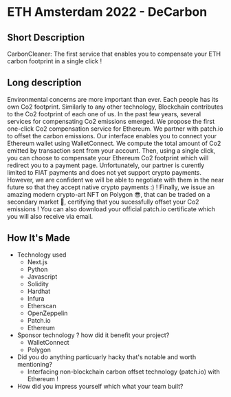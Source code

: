 # ETH Amsterdam 2022 - DeCarbon

## Short Description

CarbonCleaner: The first service that enables you to compensate your ETH carbon footprint in a single click !

## Long description

Environmental concerns are more important than ever. Each people has its own Co2 footprint.
Similarly to any other technology, Blockchain contributes to the Co2 footprint of each one of us. In the past few years, several services for compensating Co2 emissions emerged.
We propose the first one-click Co2 compensation service for Ethereum. We partner with patch.io to offset the carbon emissions.
Our interface enables you to connect your Ethereum wallet using WalletConnect. We compute the total amount of Co2 emitted by transaction sent from your account. Then, using a single click, you can choose to compensate your Ethereum Co2 footprint which will redirect you to a payment page. Unfortunately, our partner is curently limited to FIAT payments and does not yet support crypto payments. However, we are confident we will be able to negotiate with them in the near future so that they accept native crypto payments :) !
Finally, we issue an amazing modern crypto-art NFT on Polygon 😎, that can be traded on a secondary market 🚀, certifying that you sucessfully offset your Co2 emissions !
You can also download your official patch.io certificate which you will also receive via email.

## How It's Made

- Technology used
  - Next.js
  - Python
  - Javascript
  - Solidity
  - Hardhat
  - Infura
  - Etherscan
  - OpenZeppelin
  - Patch.io
  - Ethereum
- Sponsor technology ? how did it benefit your project?
  - WalletConnect
  - Polygon
- Did you do anything particuarly hacky that's notable and worth mentioning?
  - Interfacing non-blockchain carbon offset technology (patch.io) with Ethereum !
- How did you impress yourself which what your team built?
